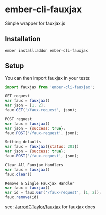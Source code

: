# ember-cli-fauxjax
Simple wrapper for fauxjax.js

## Installation

```ember install:addon ember-cli-fauxjax```

## Setup

You can then import fauxjax in your tests:

```javascript
import fauxjax from 'ember-cli-fauxjax';
```
```javascript
GET request
var faux = fauxjax()
var json = [1, 2];
faux.GET('/faux-request', json);
```

```javascript
POST request
var faux = fauxjax()
var json = {success: true};
faux.POST('/faux-request', json);
```

```javascript
Setting defaults
var faux = fauxjax({status: 201})
var json = {success: true};
faux.POST('/faux-request', json);
```

```javascript
Clear All Fauxjax Handlers
var faux = fauxjax()
faux.clear()
```

```javascript
Remove a Single Fauxjax Handler
var faux = fauxjax()
var id = faux.GET('/faux-request', [1, 2]);
faux.remove(id)
```

see: [JarrodCTaylor/fauxjax](https://github.com/JarrodCTaylor/fauxjax) for fauxjax
docs

